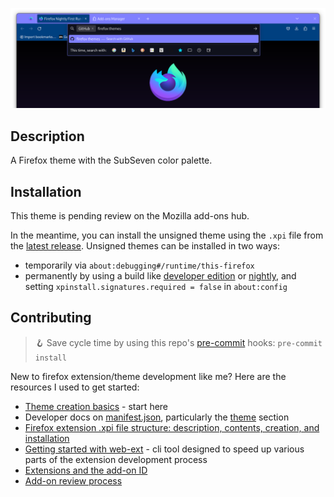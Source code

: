 ![Screenshot of SubSeven Theme](img/subseven-theme.png)

## Description

A Firefox theme with the SubSeven color palette.

## Installation

This theme is pending review on the Mozilla add-ons hub.

In the meantime, you can install the unsigned theme using the `.xpi` file from the [latest release](https://github.com/mattkeeler/firefox-subseven-theme/releases/latest). Unsigned themes can be installed in two ways:

- temporarily via `about:debugging#/runtime/this-firefox`
- permanently by using a build like [developer edition](https://www.mozilla.org/en-US/firefox/developer/) or [nightly](https://www.mozilla.org/en-US/firefox/112.0a1/releasenotes/), and setting `xpinstall.signatures.required = false` in `about:config`

## Contributing

> 🪝 Save cycle time by using this repo's [pre-commit](https://pre-commit.com/) hooks: `pre-commit install`

New to firefox extension/theme development like me? Here are the resources I used to get started:

- [Theme creation basics](https://extensionworkshop.com/documentation/themes/) - start here
- Developer docs on [manifest.json](https://developer.mozilla.org/en-US/docs/Mozilla/Add-ons/WebExtensions/manifest.json), particularly the [theme](https://developer.mozilla.org/en-US/docs/Mozilla/Add-ons/WebExtensions/manifest.json/theme) section
- [Firefox extension .xpi file structure: description, contents, creation, and installation](https://stackoverflow.com/questions/30865644/firefox-extension-xpi-file-structure-description-contents-creation-and-inst/31043045#31043045)
- [Getting started with web-ext](https://extensionworkshop.com/documentation/develop/getting-started-with-web-ext/) - cli tool designed to speed up various parts of the extension development process
- [Extensions and the add-on ID](https://extensionworkshop.com/documentation/develop/extensions-and-the-add-on-id/)
- [Add-on review process](https://wiki.mozilla.org/Add-ons/Reviewers/Guide/Reviewing)

